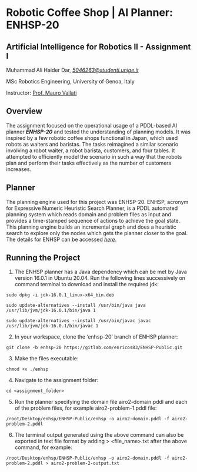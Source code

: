 # Robotic Coffee Shop | AI Planner: ENHSP-20 

## Artificial Intelligence for Robotics II - Assignment I 
Muhammad Ali Haider Dar, _[5046263@studenti.unige.it](mailto:5046263@studenti.unige.it)_

MSc Robotics Engineering, University of Genoa, Italy

Instructor: [Prof. Mauro Vallati](https://pure.hud.ac.uk/en/persons/mauro-vallati)

## Overview

The assignment focused on the operational usage of a PDDL-based AI planner **_ENHSP-20_** and tested the understanding of planning models. It was inspired by a few robotic coffee shops functional in Japan, which used robots as waiters and baristas. The tasks reimagined a similar scenario involving a robot waiter, a robot barista, customers, and four tables. It attempted to efficiently model the scenario in such a way that the robots plan and perform their tasks effectively as the number of customers increases.

## Planner

The planning engine used for this project was ENHSP-20. ENHSP, acronym for Expressive Numeric Heuristic Search Planner, is a PDDL automated planning system which reads domain and problem files as input and provides a time-stamped sequence of actions to achieve the goal state. This planning engine builds an incremental graph and does a heuristic search to explore only the nodes which gets the planner closer to the goal. The details for ENHSP can be accessed _[here](https://sites.google.com/view/enhsp/)_.

## Running the Project

1. The ENHSP planner has a Java dependency which can be met by Java version 16.0.1 in Ubuntu 20.04. Run the following lines successively on command terminal to download and install the required jdk:
```
sudo dpkg -i jdk-16.0.1_linux-x64_bin.deb
```
```
sudo update-alternatives --install /usr/bin/java java /usr/lib/jvm/jdk-16.0.1/bin/java 1
```
```
sudo update-alternatives --install /usr/bin/javac javac /usr/lib/jvm/jdk-16.0.1/bin/javac 1
```

2. In your workspace, clone the ‘enhsp-20’ branch of ENHSP planner:
``` 
git clone -b enhsp-20 https://gitlab.com/enricos83/ENHSP-Public.git
```

3. Make the files executable:
```
chmod +x ./enhsp
```

4. Navigate to the assignment folder:
```
cd <assignment_folder>
```

5. Run the planner specifying the domain file airo2-domain.pddl and each of the problem files, for example airo2-problem-1.pddl file:
```
/root/Desktop/enhsp/ENHSP-Public/enhsp -o airo2-domain.pddl -f airo2-problem-2.pddl
```

6. The terminal output generated using the above command can also be exported in text file format by adding > <file_name>.txt after the above command, for example:
```
/root/Desktop/enhsp/ENHSP-Public/enhsp -o airo2-domain.pddl -f airo2-problem-2.pddl > airo2-problem-2-output.txt
```
